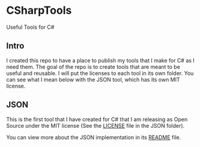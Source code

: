 # CSharpTools
Useful Tools for C#

## Intro
I created this repo to have a place to publish my tools that I make for C# as I need them. The goal of the
repo is to create tools that are meant to be useful and reusable. I will put the licenses to each tool in
its own folder. You can see what I mean below with the JSON tool, which has its own MIT license.

## JSON
This is the first tool that I have created for C# that I am releasing as Open Source under the MIT license
(See the [LICENSE](JSON/LICENSE) file in the JSON folder).

You can view more about the JSON implementation in its [README](JSON/README.md) file.
